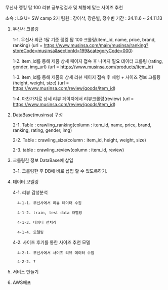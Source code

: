    무신사 랭킹 탑 100 리뷰 긍부정검사 및 체형에 맞는 사이즈 추천

소속 : LG U+ SW camp 2기
팀원 : 강이삭, 장은별, 정수빈
기간 : 24.11.6 ~ 24.11.13

1. 무신사 크롤링

   1-1. 무신사 최근 1달 기준 랭킹 탑 100 크롤링(item_id, name, price, brand, ranking)
   (url = https://www.musinsa.com/main/musinsa/ranking?storeCode=musinsa&sectionId=199&categoryCode=000)

   1-2. item_id를 통해 제품 상세 페이지 접속 후 나머지 필요 데이터 크롤링 (rating, gender, img_url)
   (url = https://www.musinsa.com/products/item_id)

   1-3. item_id를 통해 제품의 상세 리뷰 페이지 접속 후 체형 + 사이즈 정보 크롤링 (height, weight, size)
   (url = https://www.musinsa.com/review/goods/item_id)

   1-4. 마찬가지로 상세 리뷰 페이지에서 리뷰크롤링(review)
   (url = https://www.musinsa.com/review/goods/item_id)

2. DataBase(musinsa) 구성
   
   2-1. Table : crawling_ranking(column : item_id, name, price, brand, ranking, rating, gender, img)
   
   2-2. Table : crawling_size(column : item_id, height, weight, size)
   
   2-3. table : crawling_review(column : item_id, review)

3. 크롤링한 정보 DataBase에 삽입

   3-1. 크롤링한 후 DB에 바로 삽입 할 수 있도록하기.
   
4. 데이터 모델링

   4-1. 리뷰 감성분석

         4-1-1. 무신사에서 리뷰 데이터 수집 

         4-1-2. train, test data 라벨링

         4-1-3. 데이터 전처리

         4-1-4. 모델링

   4-2. 사이즈 후기를 통한 사이즈 추천 모델

         4-2-1. 무신사에서 사이즈 리뷰 데이터 수집

         4-2-2. ?

7. 서비스 만들기
8. AWS배포
